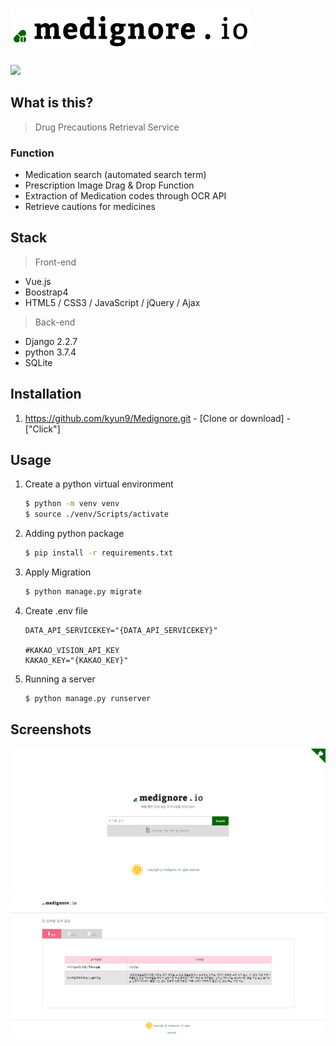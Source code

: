<h1><img src="./img/logo.png"></h1>

 <img src="https://img.shields.io/badge/Contributors-4-yellow.svg">

## What is this?

> Drug Precautions Retrieval Service

### Function

* Medication search (automated search term)
* Prescription Image Drag & Drop Function
* Extraction of Medication codes through OCR API
* Retrieve cautions for medicines



## Stack

> Front-end

* Vue.js
* Boostrap4
* HTML5 / CSS3 / JavaScript / jQuery / Ajax

> Back-end

* Django 2.2.7
* python 3.7.4
* SQLite



## Installation

1. https://github.com/kyun9/Medignore.git  - [Clone or download] - ["Click"]

   

## Usage

1. Create a python virtual environment

   ```bash
   $ python -m venv venv
   $ source ./venv/Scripts/activate
   ```

2. Adding python package

   ```bash
   $ pip install -r requirements.txt
   ```

3. Apply Migration

   ```bash
   $ python manage.py migrate
   ```

4. Create .env file

   ```
   DATA_API_SERVICEKEY="{DATA_API_SERVICEKEY}"
   
   #KAKAO_VISION_API_KEY
   KAKAO_KEY="{KAKAO_KEY}"  
   ```

5. Running a server

   ```bash
   $ python manage.py runserver
   ```



## Screenshots

<img src="./img/medignore1.png">

<img src="./img/medignore4.png">